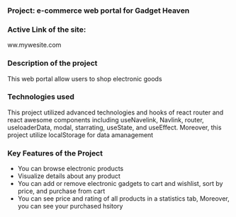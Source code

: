 <h3>Project: e-commerce web portal for Gadget Heaven </h3>

<h3>Active Link of the site: </h3>
<p>ww.mywesite.com</p>

<h3>Description of the project</h3>
<p> This web portal allow users to shop electronic goods </p>

<h3>Technologies used</h3>
<p> This project utilized advanced technologies and hooks of react router and react awesome components including  useNavelink, Navlink, router, useloaderData, modal, starrating, useState, and useEffect. Moreover, this project utilize localStorage for data amanagement</p>


<h3>Key Features of the Project</h3>
<ul>
<li> You can browse electronic products </li>
<li> Visualize details about any product </li>
<li> You can add or remove electronic gadgets to cart and wishlist, sort by price, and purchase from cart</li>
<li> You can see price and rating of all products in a statistics tab, Moreover, you can see your purchased hsitory </li>
<ul>
